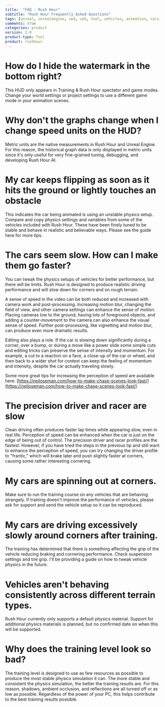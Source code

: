```yaml
---
title:  "FAQ - Rush Hour"
subtitle: "Rush Hour Frequently Asked Questions"
tags: [unreal, unrealengine, ue4, ue5, tool, vehicles, animation, cars, animation, rushhour]
comments: true
categories: product
version: 1.0
product-type: Tool
product: rushhour
---
```


# How do I hide the watermark in the bottom right?

This HUD only appears in Training & Rush Hour spectator and game modes. Change your world settings or project settings to use a different game mode in your animation scenes.

# Why don't the graphs change when I change speed units on the HUD?

Metric units are the native measurements in Rush Hour and Unreal Engine. For this reason, the historical graph data is only displayed in metric units since it's only useful for very fine-grained tuning, debugging, and developing Rush Hour AI.

# My car keeps flipping as soon as it hits the ground or lightly touches an obstacle

This indicates the car being animated is using an unstable physics setup. Compare and copy physics settings and variables from some of the vehicles included with Rush Hour. These have been finely tuned to be stable and behave in realistic and believable ways. Please see the guide here for more tips.

# The cars seem slow. How can I make them go faster?

You can tweak the physics setups of vehicles for better performance, but there will be limits. Rush Hour is designed to produce realistic driving performance and will slow down for corners and on rough terrain.

A sense of speed in the video can be both reduced and increased with camera work and post-processing. Increasing motion blur, changing the field of view, and other camera settings can enhance the sense of motion. Placing cameras low to the ground, having lots of foreground objects, and adding a counter-movement to the camera can also enhance the visual sense of speed. Further post-processing, like vignetting and motion blur, can produce even more dramatic results.

Editing also plays a role. If the car is slowing down significantly during a corner, over a bump, or during a move like a power slide some simple cuts and editing tricks can preserve the sense of intensity and momentum. For example, a cut to a reaction on a face, a close-up of the car or wheel, and then back to a wider shot for context can keep the feeling of momentum and intensity, despite the car actually traveling slowly.

Some more great tips for increasing the perception of speed are available here: [https://neiloseman.com/how-to-make-chase-scenes-look-fast/](https://neiloseman.com/how-to-make-chase-scenes-look-fast/)

# The precision driver and racer are slow

Clean driving often produces faster lap times while appearing slow, even in real life. Perception of speed can be enhanced when the car is just on the edge of being out of control. The precision driver and racer profiles are the fastest. However, if you have tried the steps in the previous tip and still want to enhance the perception of speed, you can try changing the driver profile to "frantic," which will brake later and push slightly faster at corners, causing some rather interesting cornering.

# My cars are spinning out at corners.

Make sure to run the training course on any vehicles that are behaving strangely. If training doesn't improve the performance of vehicles, please ask for support and send the vehicle setup so it can be reproduced.

# My cars are driving excessively slowly around corners after training.

The training has determined that there is something affecting the grip of the vehicle reducing braking and cornering performance. Check suspension settings and tire grip. I'll be providing a guide on how to tweak vehicle physics in the future.

# Vehicles aren't behaving consistently across different terrain types.

Rush Hour currently only supports a default physics material. Support for additional physics materials is planned, but no confirmed date on when this will be supported.

# Why does the training level look so bad?

The training level is designed to use as few resources as possible to produce the most stable physics simulation it can. The more stable and consistent the physics simulation, the better the training results are. For this reason, shadows, ambient occlusion, and reflections are all turned off or as low as possible. Regardless of the power of your PC, this helps contribute to the best training results possible.